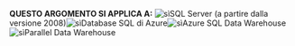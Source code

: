 <Token>**QUESTO ARGOMENTO SI APPLICA A:** ![sì](media/yes.png)SQL Server (a partire dalla versione 2008)![sì](media/yes.png)Database SQL di Azure![sì](media/yes.png)Azure SQL Data Warehouse ![sì](media/yes.png)Parallel Data Warehouse </Token> 
